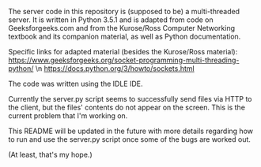 The server code in this repository is (supposed to be) a multi-threaded server. It is written in Python 3.5.1
and is adapted from code on Geeksforgeeks.com and from the Kurose/Ross Computer Networking textbook and its companion material,
as well as Python documentation.

Specific links for adapted material (besides the Kurose/Ross material): 
https://www.geeksforgeeks.org/socket-programming-multi-threading-python/
\n
https://docs.python.org/3/howto/sockets.html

The code was written using the IDLE IDE. 

Currently the server.py script seems to successfully send files via HTTP to the client, but the files' contents do not appear on
the screen. This is the current problem that I'm working on. 

This README will be updated in the future with more details regarding how to run and use the server.py script once some of the bugs
are worked out. 

(At least, that's my hope.)

